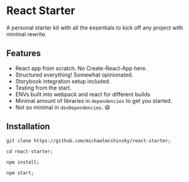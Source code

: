 # React Starter

A personal starter kit with all the essentials to kick off any project with minimal rewrite.

## Features

- React app from scratch. No Create-React-App here.
- Structured everything! Somewhat opinionated.
- Storybook integration setup included.
- Testing from the start.
- ENVs built into webpack and react for different builds
- Minimal amount of libraries in `dependencies` to get you started.
- Not so minimal in `devDependencies`. 😄

## Installation

```
git clone https://github.com/michaelmcshinsky/react-starter;

cd react-starter;

npm install;

npm start;
```